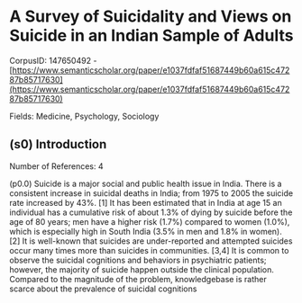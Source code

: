 # A Survey of Suicidality and Views on Suicide in an Indian Sample of Adults

CorpusID: 147650492 - [https://www.semanticscholar.org/paper/e1037fdfaf51687449b60a615c47287b85717630](https://www.semanticscholar.org/paper/e1037fdfaf51687449b60a615c47287b85717630)

Fields: Medicine, Psychology, Sociology

## (s0) Introduction
Number of References: 4

(p0.0) Suicide is a major social and public health issue in India. There is a consistent increase in suicidal deaths in India; from 1975 to 2005 the suicide rate increased by 43%. [1] It has been estimated that in India at age 15 an individual has a cumulative risk of about 1.3% of dying by suicide before the age of 80 years; men have a higher risk (1.7%) compared to women (1.0%), which is especially high in South India (3.5% in men and 1.8% in women). [2] It is well-known that suicides are under-reported and attempted suicides occur many times more than suicides in communities. [3,4] It is common to observe the suicidal cognitions and behaviors in psychiatric patients; however, the majority of suicide happen outside the clinical population. Compared to the magnitude of the problem, knowledgebase is rather scarce about the prevalence of suicidal cognitions
